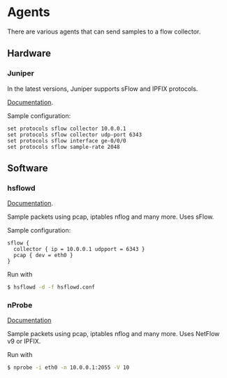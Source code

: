 # Agents

There are various agents that can send samples to a flow collector.

## Hardware

### Juniper

In the latest versions, Juniper supports sFlow and IPFIX protocols.

[Documentation](https://www.juniper.net/documentation/us/en/software/junos/network-mgmt/topics/topic-map/sflow-monitoring-technology.html).

Sample configuration:
```
set protocols sflow collector 10.0.0.1
set protocols sflow collector udp-port 6343
set protocols sflow interface ge-0/0/0
set protocols sflow sample-rate 2048
```

## Software

### hsflowd

[Documentation](https://sflow.net/host-sflow-linux-config.php).

Sample packets using pcap, iptables nflog and many more. Uses sFlow.

Sample configuration:
```
sflow {
  collector { ip = 10.0.0.1 udpport = 6343 }
  pcap { dev = eth0 }
}
```

Run with
```bash
$ hsflowd -d -f hsflowd.conf
```

### nProbe

[Documentation](https://www.ntop.org/guides/nprobe/)

Sample packets using pcap, iptables nflog and many more. Uses NetFlow v9 or IPFIX.

Run with
```bash
$ nprobe -i eth0 -n 10.0.0.1:2055 -V 10
```